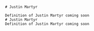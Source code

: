 
    # Justin Martyr

    Definition of Justin Martyr coming soon
    # Justin Martyr
    Definition of Justin Martyr coming soon